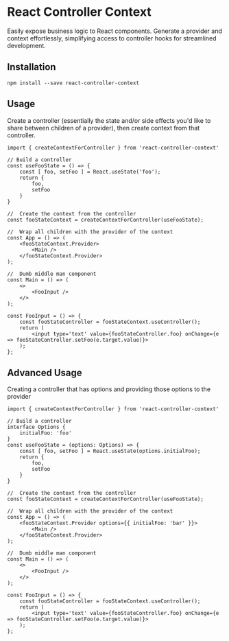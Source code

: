 # React Controller Context

Easily expose business logic to React components. Generate a provider and context effortlessly, simplifying access to controller hooks for streamlined development.

## Installation

`npm install --save react-controller-context`

## Usage

Create a controller (essentially the state and/or side effects you'd like to share between children of a provider), then create context from that controller.

```
import { createContextForController } from 'react-controller-context'

// Build a controller
const useFooState = () => {
    const [ foo, setFoo ] = React.useState('foo');
    return {
        foo,
        setFoo
    }
}
 
//  Create the context from the controller
const fooStateContext = createContextForController(useFooState);
 
//  Wrap all children with the provider of the context
const App = () => (
    <fooStateContext.Provider>
        <Main />
    </fooStateContext.Provider>
);
 
//  Dumb middle man component
const Main = () => (
    <>
        <FooInput />
    </>
);
 
const FooInput = () => {
    const fooStateController = fooStateContext.useController();
    return (
        <input type='text' value={fooStateController.foo} onChange={e => fooStateController.setFoo(e.target.value)}>
    );
};
```
 
## Advanced Usage
 
Creating a controller that has options and providing those options to the provider
 
```
import { createContextForController } from 'react-controller-context'
 
// Build a controller
interface Options {
    initialFoo: 'foo'
}
const useFooState = (options: Options) => {
    const [ foo, setFoo ] = React.useState(options.initialFoo);
    return {
        foo,
        setFoo
    }
}
 
//  Create the context from the controller
const fooStateContext = createContextForController(useFooState);
 
//  Wrap all children with the provider of the context
const App = () => (
    <fooStateContext.Provider options={{ initialFoo: 'bar' }}>
        <Main />
    </fooStateContext.Provider>
);
 
//  Dumb middle man component
const Main = () => (
    <>
        <FooInput />
    </>
);
 
const FooInput = () => {
    const fooStateController = fooStateContext.useController();
    return (
        <input type='text' value={fooStateController.foo} onChange={e => fooStateController.setFoo(e.target.value)}>
    );
};
```
